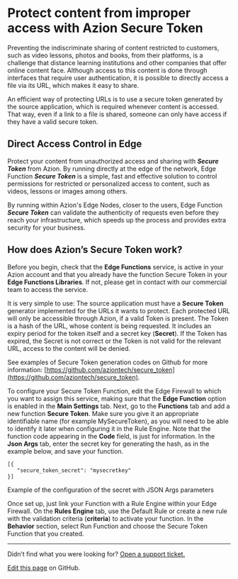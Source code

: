 # Protect content from improper access with **Azion Secure Token**

Preventing the indiscriminate sharing of content restricted to customers, such as video lessons, photos and books, from their platforms, is a challenge that distance learning institutions and other companies that offer online content face. Although access to this content is done through interfaces that require user authentication, it is possible to directly access a file via its URL, which makes it easy to share.

An efficient way of protecting URLs is to use a secure token generated by the source application, which is required whenever content is accessed. That way, even if a link to a file is shared, someone can only have access if they have a valid secure token.

## Direct Access Control in Edge

Protect your content from unauthorized access and sharing with **_Secure Token_** from Azion. By running directly at the edge of the network, Edge Function **_Secure Token_** is a simple, fast and effective solution to control permissions for restricted or personalized access to content, such as videos, lessons or images among others. 

By running within Azion's Edge Nodes, closer to the users, Edge Function **_Secure Token_** can validate the authenticity of requests even before they reach your infrastructure, which speeds up the process and provides extra security for your business.

## How does Azion’s Secure Token work?

Before you begin, check that the **Edge Functions** service, is active in your Azion account and that you already have the function Secure Token in your **Edge Functions Libraries**. If not, please get in contact with our commercial team to access the service.

It is very simple to use: The source application must have a **Secure Token** generator implemented for the URLs it wants to protect. Each protected URL will only be accessible through Azion, if a valid Token is present. The Token is a hash of the URL, whose content is being requested. It includes an expiry period for the token itself and a secret key (**Secret**). If the Token has expired, the Secret is not correct or the Token is not valid for the relevant URL, access to the content will be denied.

See examples of Secure Token generation codes on Github for more information: [https://github.com/aziontech/secure_token](https://github.com/aziontech/secure_token).

To configure your Secure Token Function, edit the Edge Firewall to which you want to assign this service, making sure that the **Edge Function** option is enabled in the **Main Settings** tab. Next, go to the **Functions** tab and add a new function **Secure Token**. Make sure you give it an appropriate identifiable name (for example MySecureToken), as you will need to be able to identify it later when configuring it in the Rule Engine. Note that the function code appearing in the **Code** field, is just for information. In the **Json Args** tab, enter the secret key for generating the hash, as in the example below, and save your function.

~~~
[{
   "secure_token_secret": "mysecretkey"
}]
~~~
Example of the configuration of the secret with JSON Args parameters

Once set up, just link your Function with a Rule Engine within your Edge Firewall. On the **Rules Engine** tab, use the Default Rule or create a new rule with the validation criteria (**criteria**) to activate your function. In the **Behavior** section, select Run Function and choose the Secure Token Function that you created.

---

Didn’t find what you were looking for? [Open a support ticket.](https://tickets.azion.com/)

[Edit this page](https://github.com/aziontech/docs_en/edit/master/use-cases/secure-token/index.md) on GitHub.